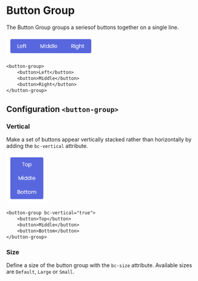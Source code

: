 # Button Group

The Button Group groups a seriesof buttons together on a single line.

<img class="img-shadow img-responsive center-block" src="https://raw.githubusercontent.com/brecons/metronic-tag-helper/master/docs/images/button-group_01.png" width="236" alt="Mecons Button Group">

```markup
<button-group>
	<button>Left</button>
	<button>Middle</button>
	<button>Right</button>
</button-group>
```

## Configuration `<button-group>`

### Vertical

Make a set of buttons appear vertically stacked rather than horizontally by adding the `bc-vertical` attribute.

<img class="img-shadow img-responsive center-block" src="https://raw.githubusercontent.com/brecons/metronic-tag-helper/master/docs/images/button-group_02.png" width="108" alt="Vertical Button Group">

```markup
<button-group bc-vertical="true">
	<button>Top</button>
	<button>Middle</button>
	<button>Bottom</button>
</button-group>
```

### Size

Define a size of the button group with the `bc-size` attribute. Available sizes are `Default`, `Large` or `Small`.